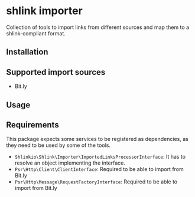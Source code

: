 # shlink importer

Collection of tools to import links from different sources and map them to a shlink-compliant format.

## Installation

## Supported import sources

* Bit.ly

## Usage

## Requirements

This package expects some services to be registered as dependencies, as they need to be used by some of the tools.

* `Shlinkio\Shlink\Importer\ImportedLinksProcessorInterface`: It has to resolve an object implementing the interface.
* `Psr\Http\Client\ClientInterface`: Required to be able to import from Bit.ly
* `Psr\Http\Message\RequestFactoryInterface`: Required to be able to import from Bit.ly
